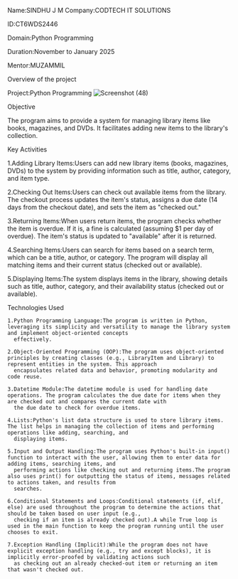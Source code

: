 Name:SINDHU J M
Company:CODTECH IT SOLUTIONS

ID:CT6WDS2446

Domain:Python Programming

Duration:November to January 2025

Mentor:MUZAMMIL

Overview of the project 

Project:Python Programming
![Screenshot (48)](https://github.com/user-attachments/assets/aeb41969-d4f7-4d3b-a0f7-d4d41ed3a638)


Objective

The program aims to provide a system for managing library items like books, magazines, and DVDs. It facilitates adding new items to the library's collection.

Key Activities

   1.Adding Library Items:Users can add new library items (books, magazines, DVDs) to the system by providing information such as title, author, category, and item type.

   2.Checking Out Items:Users can check out available items from the library. The checkout process updates the item's status, assigns a due date (14 days from the checkout date), and 
     sets the item as "checked out."
     
   3.Returning Items:When users return items, the program checks whether the item is overdue. If it is, a fine is calculated (assuming $1 per day of overdue). The item's status is 
     updated to "available" after it is returned.
     
   4.Searching Items:Users can search for items based on a search term, which can be a title, author, or category. The program will display all matching items and their current status 
     (checked out or available).
     
   5.Displaying Items:The system displays items in the library, showing details such as title, author, category, and their availability status (checked out or available).

 Technologies Used

    1.Python Programming Language:The program is written in Python, leveraging its simplicity and versatility to manage the library system and implement object-oriented concepts 
      effectively.
      
    2.Object-Oriented Programming (OOP):The program uses object-oriented principles by creating classes (e.g., LibraryItem and Library) to represent entities in the system. This approach 
      encapsulates related data and behavior, promoting modularity and code reuse.

    3.Datetime Module:The datetime module is used for handling date operations. The program calculates the due date for items when they are checked out and compares the current date with 
      the due date to check for overdue items.

    4.Lists:Python's list data structure is used to store library items. The list helps in managing the collection of items and performing operations like adding, searching, and 
      displaying items.

    5.Input and Output Handling:The program uses Python's built-in input() function to interact with the user, allowing them to enter data for adding items, searching items, and 
      performing actions like checking out and returning items.The program also uses print() for outputting the status of items, messages related to actions taken, and results from 
      searches.

    6.Conditional Statements and Loops:Conditional statements (if, elif, else) are used throughout the program to determine the actions that should be taken based on user input (e.g., 
      checking if an item is already checked out).A while True loop is used in the main function to keep the program running until the user chooses to exit.

    7.Exception Handling (Implicit):While the program does not have explicit exception handling (e.g., try and except blocks), it is implicitly error-proofed by validating actions such 
      as checking out an already checked-out item or returning an item that wasn't checked out.


     


